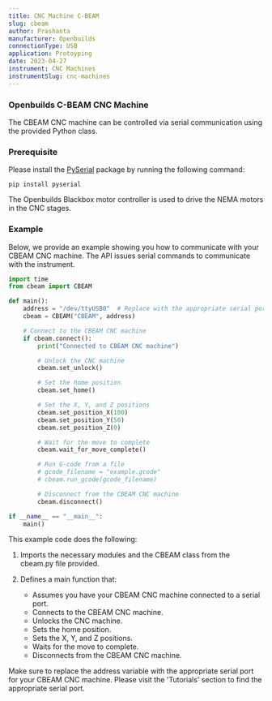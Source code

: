 ```yaml
---
title: CNC Machine C-BEAM 
slug: cbeam
author: Prashanta
manufacturer: Openbuilds
connectionType: USB
application: Protoyping
date: 2023-04-27
instrument: CNC Machines
instrumentSlug: cnc-machines
---
```


### **Openbuilds C-BEAM CNC Machine**
The CBEAM CNC machine can be controlled via serial communication using the provided Python class. 

### **Prerequisite**
Please install the [PySerial](https://pyserial.readthedocs.io/en/latest/pyserial.html) package by running the following command:

```shell
pip install pyserial
```
The Openbuilds Blackbox motor controller is used to drive the NEMA motors in the CNC stages.

### **Example**
Below, we provide an example showing you how to communicate with your CBEAM CNC machine. The API issues serial commands to communicate with the instrument.

```python
import time
from cbeam import CBEAM

def main():
    address = "/dev/ttyUSB0"  # Replace with the appropriate serial port for your CBEAM CNC machine
    cbeam = CBEAM("CBEAM", address)

    # Connect to the CBEAM CNC machine
    if cbeam.connect():
        print("Connected to CBEAM CNC machine")

        # Unlock the CNC machine
        cbeam.set_unlock()

        # Set the home position
        cbeam.set_home()

        # Set the X, Y, and Z positions
        cbeam.set_position_X(100)
        cbeam.set_position_Y(50)
        cbeam.set_position_Z(0)

        # Wait for the move to complete
        cbeam.wait_for_move_complete()

        # Run G-code from a file
        # gcode_filename = "example.gcode"
        # cbeam.run_gcode(gcode_filename)

        # Disconnect from the CBEAM CNC machine
        cbeam.disconnect()

if __name__ == "__main__":
    main()

```

This example code does the following:

1. Imports the necessary modules and the CBEAM class from the cbeam.py file provided.

2. Defines a main function that:

    - Assumes you have your CBEAM CNC machine connected to a serial port.
    - Connects to the CBEAM CNC machine.
    - Unlocks the CNC machine.
    - Sets the home position.
    - Sets the X, Y, and Z positions.
    - Waits for the move to complete.
    - Disconnects from the CBEAM CNC machine.

Make sure to replace the address variable with the appropriate serial port for your CBEAM CNC machine. Please visit the 'Tutorials' section to find the appropriate serial port.

